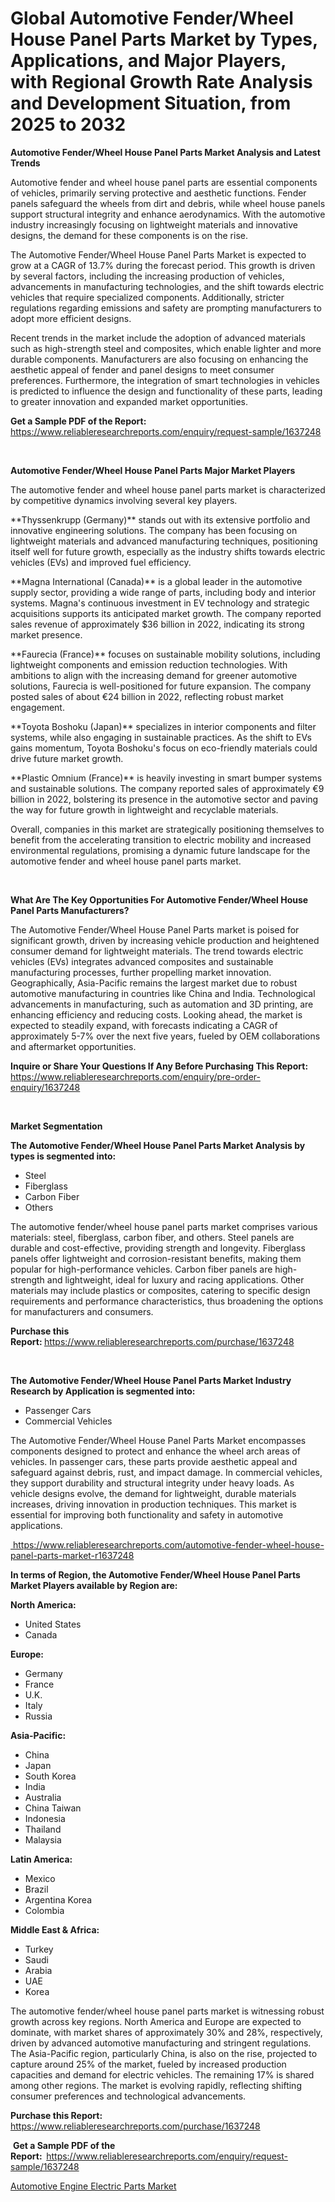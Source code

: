 <p><h1>Global Automotive Fender/Wheel House Panel Parts Market by Types, Applications, and Major Players, with Regional Growth Rate Analysis and Development Situation, from 2025 to 2032</h1></p><p><strong>Automotive Fender/Wheel House Panel Parts Market Analysis and Latest Trends</strong></p>
<p><p>Automotive fender and wheel house panel parts are essential components of vehicles, primarily serving protective and aesthetic functions. Fender panels safeguard the wheels from dirt and debris, while wheel house panels support structural integrity and enhance aerodynamics. With the automotive industry increasingly focusing on lightweight materials and innovative designs, the demand for these components is on the rise.</p><p>The Automotive Fender/Wheel House Panel Parts Market is expected to grow at a CAGR of 13.7% during the forecast period. This growth is driven by several factors, including the increasing production of vehicles, advancements in manufacturing technologies, and the shift towards electric vehicles that require specialized components. Additionally, stricter regulations regarding emissions and safety are prompting manufacturers to adopt more efficient designs.</p><p>Recent trends in the market include the adoption of advanced materials such as high-strength steel and composites, which enable lighter and more durable components. Manufacturers are also focusing on enhancing the aesthetic appeal of fender and panel designs to meet consumer preferences. Furthermore, the integration of smart technologies in vehicles is predicted to influence the design and functionality of these parts, leading to greater innovation and expanded market opportunities.</p></p>
<p><strong>Get a Sample PDF of the Report:&nbsp;</strong> <a href="https://www.reliableresearchreports.com/enquiry/request-sample/1637248?utm_campaign=2788&utm_medium=2&utm_source=Github&utm_content=ia&utm_term=23032025&utm_id=automotive-fenderwheel-house-panel-parts">https://www.reliableresearchreports.com/enquiry/request-sample/1637248</a></p>
<p>&nbsp;</p>
<p><strong>Automotive Fender/Wheel House Panel Parts Major Market Players</strong></p>
<p><p>The automotive fender and wheel house panel parts market is characterized by competitive dynamics involving several key players. </p><p>**Thyssenkrupp (Germany)** stands out with its extensive portfolio and innovative engineering solutions. The company has been focusing on lightweight materials and advanced manufacturing techniques, positioning itself well for future growth, especially as the industry shifts towards electric vehicles (EVs) and improved fuel efficiency.</p><p>**Magna International (Canada)** is a global leader in the automotive supply sector, providing a wide range of parts, including body and interior systems. Magna's continuous investment in EV technology and strategic acquisitions supports its anticipated market growth. The company reported sales revenue of approximately $36 billion in 2022, indicating its strong market presence.</p><p>**Faurecia (France)** focuses on sustainable mobility solutions, including lightweight components and emission reduction technologies. With ambitions to align with the increasing demand for greener automotive solutions, Faurecia is well-positioned for future expansion. The company posted sales of about €24 billion in 2022, reflecting robust market engagement.</p><p>**Toyota Boshoku (Japan)** specializes in interior components and filter systems, while also engaging in sustainable practices. As the shift to EVs gains momentum, Toyota Boshoku's focus on eco-friendly materials could drive future market growth.</p><p>**Plastic Omnium (France)** is heavily investing in smart bumper systems and sustainable solutions. The company reported sales of approximately €9 billion in 2022, bolstering its presence in the automotive sector and paving the way for future growth in lightweight and recyclable materials.</p><p>Overall, companies in this market are strategically positioning themselves to benefit from the accelerating transition to electric mobility and increased environmental regulations, promising a dynamic future landscape for the automotive fender and wheel house panel parts market.</p></p>
<p>&nbsp;</p>
<p><strong>What Are The Key Opportunities For Automotive Fender/Wheel House Panel Parts Manufacturers?</strong></p>
<p><p>The Automotive Fender/Wheel House Panel Parts market is poised for significant growth, driven by increasing vehicle production and heightened consumer demand for lightweight materials. The trend towards electric vehicles (EVs) integrates advanced composites and sustainable manufacturing processes, further propelling market innovation. Geographically, Asia-Pacific remains the largest market due to robust automotive manufacturing in countries like China and India. Technological advancements in manufacturing, such as automation and 3D printing, are enhancing efficiency and reducing costs. Looking ahead, the market is expected to steadily expand, with forecasts indicating a CAGR of approximately 5-7% over the next five years, fueled by OEM collaborations and aftermarket opportunities.</p></p>
<p><strong>Inquire or Share Your Questions If Any Before Purchasing This Report:</strong> <a href="https://www.reliableresearchreports.com/enquiry/pre-order-enquiry/1637248?utm_campaign=2788&utm_medium=2&utm_source=Github&utm_content=ia&utm_term=23032025&utm_id=automotive-fenderwheel-house-panel-parts">https://www.reliableresearchreports.com/enquiry/pre-order-enquiry/1637248</a></p>
<p>&nbsp;</p>
<p><strong>Market Segmentation</strong></p>
<p><strong>The Automotive Fender/Wheel House Panel Parts Market Analysis by types is segmented into:</strong></p>
<p><ul><li>Steel</li><li>Fiberglass</li><li>Carbon Fiber</li><li>Others</li></ul></p>
<p><p>The automotive fender/wheel house panel parts market comprises various materials: steel, fiberglass, carbon fiber, and others. Steel panels are durable and cost-effective, providing strength and longevity. Fiberglass panels offer lightweight and corrosion-resistant benefits, making them popular for high-performance vehicles. Carbon fiber panels are high-strength and lightweight, ideal for luxury and racing applications. Other materials may include plastics or composites, catering to specific design requirements and performance characteristics, thus broadening the options for manufacturers and consumers.</p></p>
<p><strong>Purchase this Report:&nbsp;</strong><a href="https://www.reliableresearchreports.com/purchase/1637248?utm_campaign=2788&utm_medium=2&utm_source=Github&utm_content=ia&utm_term=23032025&utm_id=automotive-fenderwheel-house-panel-parts">https://www.reliableresearchreports.com/purchase/1637248</a></p>
<p>&nbsp;</p>
<p><strong>The Automotive Fender/Wheel House Panel Parts Market Industry Research by Application is segmented into:</strong></p>
<p><ul><li>Passenger Cars</li><li>Commercial Vehicles</li></ul></p>
<p><p>The Automotive Fender/Wheel House Panel Parts Market encompasses components designed to protect and enhance the wheel arch areas of vehicles. In passenger cars, these parts provide aesthetic appeal and safeguard against debris, rust, and impact damage. In commercial vehicles, they support durability and structural integrity under heavy loads. As vehicle designs evolve, the demand for lightweight, durable materials increases, driving innovation in production techniques. This market is essential for improving both functionality and safety in automotive applications.</p></p>
<p><a href="https://www.reliableresearchreports.com/automotive-fender-wheel-house-panel-parts-market-r1637248?utm_campaign=2788&utm_medium=2&utm_source=Github&utm_content=ia&utm_term=23032025&utm_id=automotive-fenderwheel-house-panel-parts">&nbsp;https://www.reliableresearchreports.com/automotive-fender-wheel-house-panel-parts-market-r1637248</a></p>
<p><strong>In terms of Region, the Automotive Fender/Wheel House Panel Parts Market Players available by Region are:</strong></p>
<p>
    <p> <strong> North America: </strong>
        <ul>
            <li>United States</li>
            <li>Canada</li>
        </ul>
        </p> 
    <p> <strong> Europe: </strong>
        <ul>
            <li>Germany</li>
            <li>France</li>
            <li>U.K.</li>
            <li>Italy</li>
            <li>Russia</li>
        </ul>
        </p> 
    <p> <strong> Asia-Pacific: </strong>
        <ul>
            <li>China</li>
            <li>Japan</li>
            <li>South Korea</li>
            <li>India</li>
            <li>Australia</li>
            <li>China Taiwan</li>
            <li>Indonesia</li>
            <li>Thailand</li>
            <li>Malaysia</li>
        </ul>
        </p> 
    <p> <strong> Latin America: </strong>
        <ul>
            <li>Mexico</li>
            <li>Brazil</li>
            <li>Argentina Korea</li>
            <li>Colombia</li>
        </ul>
        </p> 
    <p> <strong> Middle East & Africa: </strong>
        <ul>
            <li>Turkey</li>
            <li>Saudi</li>
            <li>Arabia</li>
            <li>UAE</li>
            <li>Korea</li>
        </ul>
    </p>
    </p>
<p><p>The automotive fender/wheel house panel parts market is witnessing robust growth across key regions. North America and Europe are expected to dominate, with market shares of approximately 30% and 28%, respectively, driven by advanced automotive manufacturing and stringent regulations. The Asia-Pacific region, particularly China, is also on the rise, projected to capture around 25% of the market, fueled by increased production capacities and demand for electric vehicles. The remaining 17% is shared among other regions. The market is evolving rapidly, reflecting shifting consumer preferences and technological advancements.</p></p>
<p><strong>Purchase this Report: </strong><a href="https://www.reliableresearchreports.com/purchase/1637248?utm_campaign=2788&utm_medium=2&utm_source=Github&utm_content=ia&utm_term=23032025&utm_id=automotive-fenderwheel-house-panel-parts">https://www.reliableresearchreports.com/purchase/1637248</a></p>
<p>&nbsp;<strong>Get a Sample PDF of the Report:&nbsp;&nbsp;</strong><a href="https://www.reliableresearchreports.com/enquiry/request-sample/1637248?utm_campaign=2788&utm_medium=2&utm_source=Github&utm_content=ia&utm_term=23032025&utm_id=automotive-fenderwheel-house-panel-parts">https://www.reliableresearchreports.com/enquiry/request-sample/1637248</a></p>
<p><strong></strong></p>
<p><p><a href="https://github.com/tumacaakesha78/Market-Research-Report-List-1/blob/main/automotive-engine-electric-parts-market.md?utm_campaign=2788&utm_medium=2&utm_source=Github&utm_content=ia&utm_term=23032025&utm_id=automotive-fenderwheel-house-panel-parts">Automotive Engine Electric Parts Market</a></p></p>